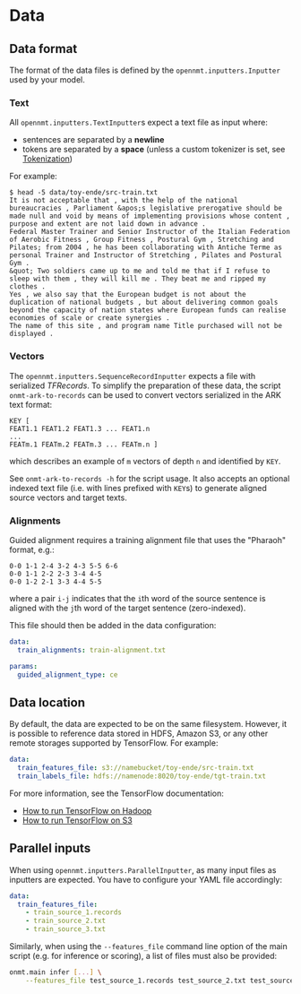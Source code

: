 # Data

## Data format

The format of the data files is defined by the `opennmt.inputters.Inputter` used by your model.

### Text

All `opennmt.inputters.TextInputter`s expect a text file as input where:

* sentences are separated by a **newline**
* tokens are separated by a **space** (unless a custom tokenizer is set, see [Tokenization](tokenization.html))

For example:

```text
$ head -5 data/toy-ende/src-train.txt
It is not acceptable that , with the help of the national bureaucracies , Parliament &apos;s legislative prerogative should be made null and void by means of implementing provisions whose content , purpose and extent are not laid down in advance .
Federal Master Trainer and Senior Instructor of the Italian Federation of Aerobic Fitness , Group Fitness , Postural Gym , Stretching and Pilates; from 2004 , he has been collaborating with Antiche Terme as personal Trainer and Instructor of Stretching , Pilates and Postural Gym .
&quot; Two soldiers came up to me and told me that if I refuse to sleep with them , they will kill me . They beat me and ripped my clothes .
Yes , we also say that the European budget is not about the duplication of national budgets , but about delivering common goals beyond the capacity of nation states where European funds can realise economies of scale or create synergies .
The name of this site , and program name Title purchased will not be displayed .
```

### Vectors

The `opennmt.inputters.SequenceRecordInputter` expects a file with serialized *TFRecords*. To simplify the preparation of these data, the script `onmt-ark-to-records` can be used to convert vectors serialized in the ARK text format:

```text
KEY [
FEAT1.1 FEAT1.2 FEAT1.3 ... FEAT1.n
...
FEATm.1 FEATm.2 FEATm.3 ... FEATm.n ]
```

which describes an example of `m` vectors of depth `n` and identified by `KEY`.

See `onmt-ark-to-records -h` for the script usage. It also accepts an optional indexed text file (i.e. with lines prefixed with `KEY`s) to generate aligned source vectors and target texts.

### Alignments

Guided alignment requires a training alignment file that uses the "Pharaoh" format, e.g.:

```text
0-0 1-1 2-4 3-2 4-3 5-5 6-6
0-0 1-1 2-2 2-3 3-4 4-5
0-0 1-2 2-1 3-3 4-4 5-5
```

where a pair `i-j` indicates that the `i`th word of the source sentence is aligned with the `j`th word of the target sentence (zero-indexed).

This file should then be added in the data configuration:

```yaml
data:
  train_alignments: train-alignment.txt

params:
  guided_alignment_type: ce
```

## Data location

By default, the data are expected to be on the same filesystem. However, it is possible to reference data stored in HDFS, Amazon S3, or any other remote storages supported by TensorFlow. For example:

```yaml
data:
  train_features_file: s3://namebucket/toy-ende/src-train.txt
  train_labels_file: hdfs://namenode:8020/toy-ende/tgt-train.txt
```

For more information, see the TensorFlow documentation:

* [How to run TensorFlow on Hadoop](https://www.tensorflow.org/deploy/hadoop)
* [How to run TensorFlow on S3](https://www.tensorflow.org/deploy/s3)

## Parallel inputs

When using `opennmt.inputters.ParallelInputter`, as many input files as inputters are expected. You have to configure your YAML file accordingly:

```yaml
data:
  train_features_file:
    - train_source_1.records
    - train_source_2.txt
    - train_source_3.txt
```

Similarly, when using the `--features_file` command line option of the main script (e.g. for inference or scoring), a list of files must also be provided:

```bash
onmt.main infer [...] \
    --features_file test_source_1.records test_source_2.txt test_source_3.txt
```
